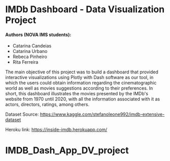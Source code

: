 # IMDb Dashboard - Data Visualization Project
#### Authors (NOVA IMS students): 
- Catarina Candeias
- Catarina Urbano
- Rebeca Pinheiro
- Rita Ferreira

The main objective of this project was to build a dashboard that provided interactive visualizations using Plotly with Dash software as our tool, in which the users could obtain information regarding the cinematographic world as well as movies suggestions according to their preferences. 
In short, this dashboard illustrates the movies presented by the IMDb's website from 1970 until 2020, with all the information associated with it as actors, directors, ratings, among others. 
  
  Dataset Source: https://www.kaggle.com/stefanoleone992/imdb-extensive-dataset
  
  Heroku link: https://inside-imdb.herokuapp.com/
# IMDB_Dash_App_DV_project
